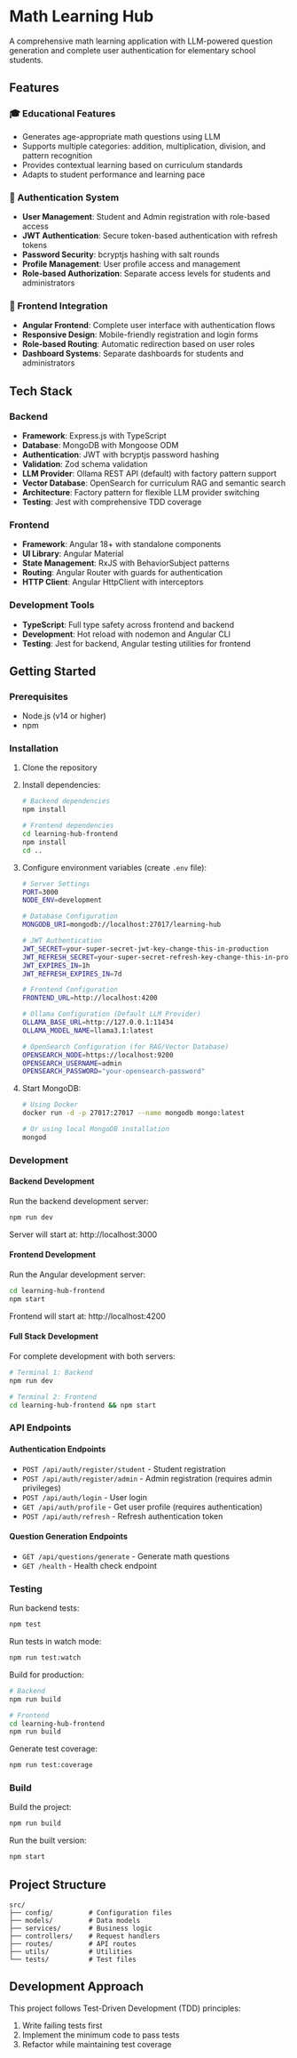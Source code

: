 # Math Learning Hub

A comprehensive math learning application with LLM-powered question generation and complete user authentication for elementary school students.

## Features

### 🎓 Educational Features
-   Generates age-appropriate math questions using LLM
-   Supports multiple categories: addition, multiplication, division, and pattern recognition
-   Provides contextual learning based on curriculum standards
-   Adapts to student performance and learning pace

### 🔐 Authentication System
-   **User Management**: Student and Admin registration with role-based access
-   **JWT Authentication**: Secure token-based authentication with refresh tokens
-   **Password Security**: bcryptjs hashing with salt rounds
-   **Profile Management**: User profile access and management
-   **Role-based Authorization**: Separate access levels for students and administrators

### 🎨 Frontend Integration
-   **Angular Frontend**: Complete user interface with authentication flows
-   **Responsive Design**: Mobile-friendly registration and login forms
-   **Role-based Routing**: Automatic redirection based on user roles
-   **Dashboard Systems**: Separate dashboards for students and administrators

## Tech Stack

### Backend
-   **Framework**: Express.js with TypeScript
-   **Database**: MongoDB with Mongoose ODM
-   **Authentication**: JWT with bcryptjs password hashing
-   **Validation**: Zod schema validation
-   **LLM Provider**: Ollama REST API (default) with factory pattern support
-   **Vector Database**: OpenSearch for curriculum RAG and semantic search
-   **Architecture**: Factory pattern for flexible LLM provider switching
-   **Testing**: Jest with comprehensive TDD coverage

### Frontend
-   **Framework**: Angular 18+ with standalone components
-   **UI Library**: Angular Material
-   **State Management**: RxJS with BehaviorSubject patterns
-   **Routing**: Angular Router with guards for authentication
-   **HTTP Client**: Angular HttpClient with interceptors

### Development Tools
-   **TypeScript**: Full type safety across frontend and backend
-   **Development**: Hot reload with nodemon and Angular CLI
-   **Testing**: Jest for backend, Angular testing utilities for frontend

## Getting Started

### Prerequisites

-   Node.js (v14 or higher)
-   npm

### Installation

1. Clone the repository
2. Install dependencies:
    ```bash
    # Backend dependencies
    npm install
    
    # Frontend dependencies  
    cd learning-hub-frontend
    npm install
    cd ..
    ```

3. Configure environment variables (create `.env` file):

    ```bash
    # Server Settings
    PORT=3000
    NODE_ENV=development

    # Database Configuration
    MONGODB_URI=mongodb://localhost:27017/learning-hub

    # JWT Authentication
    JWT_SECRET=your-super-secret-jwt-key-change-this-in-production
    JWT_REFRESH_SECRET=your-super-secret-refresh-key-change-this-in-production
    JWT_EXPIRES_IN=1h
    JWT_REFRESH_EXPIRES_IN=7d

    # Frontend Configuration
    FRONTEND_URL=http://localhost:4200

    # Ollama Configuration (Default LLM Provider)
    OLLAMA_BASE_URL=http://127.0.0.1:11434
    OLLAMA_MODEL_NAME=llama3.1:latest

    # OpenSearch Configuration (for RAG/Vector Database)
    OPENSEARCH_NODE=https://localhost:9200
    OPENSEARCH_USERNAME=admin
    OPENSEARCH_PASSWORD="your-opensearch-password"
    ```

4. Start MongoDB:
    ```bash
    # Using Docker
    docker run -d -p 27017:27017 --name mongodb mongo:latest
    
    # Or using local MongoDB installation
    mongod
    ```

### Development

#### Backend Development
Run the backend development server:
```bash
npm run dev
```
Server will start at: http://localhost:3000

#### Frontend Development  
Run the Angular development server:
```bash
cd learning-hub-frontend
npm start
```
Frontend will start at: http://localhost:4200

#### Full Stack Development
For complete development with both servers:
```bash
# Terminal 1: Backend
npm run dev

# Terminal 2: Frontend  
cd learning-hub-frontend && npm start
```

### API Endpoints

#### Authentication Endpoints
- `POST /api/auth/register/student` - Student registration
- `POST /api/auth/register/admin` - Admin registration (requires admin privileges)
- `POST /api/auth/login` - User login
- `GET /api/auth/profile` - Get user profile (requires authentication)
- `POST /api/auth/refresh` - Refresh authentication token

#### Question Generation Endpoints
- `GET /api/questions/generate` - Generate math questions
- `GET /health` - Health check endpoint

### Testing

Run backend tests:
```bash
npm test
```

Run tests in watch mode:
```bash
npm run test:watch
```

Build for production:
```bash
# Backend
npm run build

# Frontend
cd learning-hub-frontend
npm run build
```

Generate test coverage:

```bash
npm run test:coverage
```

### Build

Build the project:

```bash
npm run build
```

Run the built version:

```bash
npm start
```

## Project Structure

```
src/
├── config/         # Configuration files
├── models/         # Data models
├── services/       # Business logic
├── controllers/    # Request handlers
├── routes/         # API routes
├── utils/          # Utilities
└── tests/          # Test files
```

## Development Approach

This project follows Test-Driven Development (TDD) principles:

1. Write failing tests first
2. Implement the minimum code to pass tests
3. Refactor while maintaining test coverage
